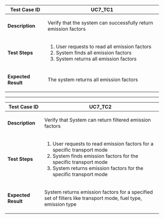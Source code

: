 <table>
<thead>
<tr>
<th>Test Case ID</th>
<th>UC7_TC1</th>
</tr>
</thead>
<tbody>
<tr>
<td>

**Description**

</td>
<td>

Verify that the system can successfully return emission factors

</td>
</tr>
<tr>
<td>

**Test Steps**

</td>
<td>

1. User requests to read all emission factors
2. System finds all emission factors
3. System returns all emission factors

</td>
</tr>
<tr>
<td>

**Expected Result**

</td>
<td>

The system returns all emission factors

</td>
</tr>
</tbody>
</table>

----

<table>
<thead>
<tr>
<th>Test Case ID</th>
<th>UC7_TC2</th>
</tr>
</thead>
<tbody>
<tr>
<td>

**Description**

</td>
<td>

Verify that System can return filtered emission factors

</td>
</tr>
<tr>
<td>

**Test Steps**

</td>
<td>

1. User requests to read emission factors for a specific transport mode
2. System finds emission factors for the specific transport mode
3. System returns emission factors for the specific transport mode

</td>
</tr>
<tr>
<td>

**Expected Result**

</td>
<td>

System returns emission factors for a specified set of filters like transport mode, fuel type, emission type

</td>
</tr>
</tbody>
</table>
